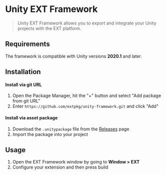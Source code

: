 # Unity EXT Framework
> Unity EXT Framework allows you to export and integrate your Unity projects with the EXT platform.

## Requirements
The framework is compatible with Unity versions **2020.1** and later.

## Installation

#### Install via git URL
1. Open the Package Manager, hit the "+" button and select "Add package from git URL"
2. Enter `https://github.com/extpkg/unity-framework.git` and click "Add"

#### Install via asset package
1. Download the `.unitypackage` file from the [Releases](https://github.com/extpkg/unity-framework/releases) page
2. Import the package into your project

## Usage
1. Open the EXT Framework window by going to **Window > EXT**
2. Configure your extension and then press build
